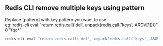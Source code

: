 ## Redis CLI remove multiple keys using pattern
Replace [pattern] with key pattern you want to use<br>
eg: redis-cli eval "return redis.call('del', unpack(redis.call('keys', ARGV[1])))" 0 "fqc*"

```sh
redis-cli eval "return redis.call('del', unpack(redis.call('keys', ARGV[1])))" 0 [pattern]
```
